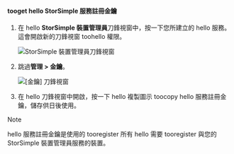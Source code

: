 <!--author=alkohli last changed: 06/22/17-->

#### <a name="tooget-hello-storsimple-service-registration-key"></a>tooget hello StorSimple 服務註冊金鑰

1. 在 hello **StorSimple 裝置管理員**刀鋒視窗中，按一下您所建立的 hello 服務。 這會開啟新的刀鋒視窗 toohello 權限。
   
     ![StorSimple 裝置管理員刀鋒視窗](./media/storsimple-8000-get-service-registration-key/createssdevman5.png)

2.  跳過**管理 > 金鑰**。
   
     ![[金鑰] 刀鋒視窗](./media/storsimple-8000-get-service-registration-key/getregkey2.png)

3.  在 hello 刀鋒視窗中開啟，按一下 hello 複製圖示 toocopy hello 服務註冊金鑰，儲存供日後使用。

> [!NOTE]
> hello 服務註冊金鑰是使用的 tooregister 所有 hello 需要 tooregister 與您的 StorSimple 裝置管理員服務的裝置。


